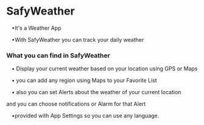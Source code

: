 ﻿# SafyWeather
<p>&emsp;•It's a Weather App</p>
 <p>&emsp;•With SafyWeather you can track your daily weather</p>
 <h3>What you can find in SafyWeather</h3>
 <p>&emsp;• Display your current weather based on your location using GPS or Maps</p>
 <p>&emsp;• you can add any region using Maps to your Favorite List </p>
 <p>&emsp;• also you can set Alerts about the weather of your current location</p>
 <p>and you can choose notifications or Alarm for that Alert</p>
 <p>&emsp;•provided with App Settings so you can use any language.</p>
